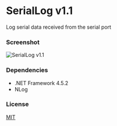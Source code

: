 # SerialLog v1.1

Log serial data received from the serial port

### Screenshot

![SerialLog v1.1](http://i.imgur.com/JiKZRcp.png)

### Dependencies

- .NET Framework 4.5.2
- NLog

### License

[MIT](LICENSE.md)
